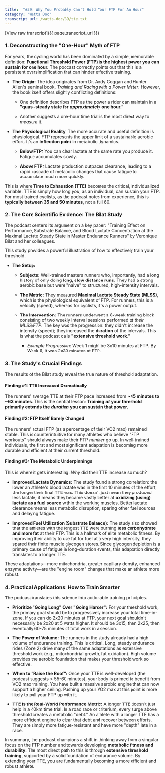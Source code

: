 ```yaml
---
title:  "#39: Why You Probably Can't Hold Your FTP For An Hour"
category: "Watts Doc"
transcript_url: /watts-doc/39/tte.txt
---
```


[View raw transcript]({{ page.transcript_url }})

### 1. Deconstructing the "One-Hour" Myth of FTP

For years, the cycling world has been dominated by a simple, memorable definition: **Functional Threshold Power (FTP) is the highest power you can sustain for one hour.** The podcast correctly points out that this is a persistent oversimplification that can hinder effective training.

-   **The Origin:** The idea originates from Dr. Andy Coggan and Hunter Allen's seminal book, _Training and Racing with a Power Meter_. However, the book itself offers slightly conflicting definitions:
    
    -   One definition describes FTP as the power a rider can maintain in a **"quasi-steady state for** _**approximately**_ **one hour."**
        
    -   Another suggests a one-hour time trial is the most direct way to _measure_ it.
        
-   **The Physiological Reality:** The more accurate and useful definition is physiological. FTP represents the upper limit of a sustainable aerobic effort. It's an **inflection point** in metabolic dynamics.
    
    -   **Below FTP:** You can clear lactate at the same rate you produce it. Fatigue accumulates slowly.
        
    -   **Above FTP:** Lactate production outpaces clearance, leading to a rapid cascade of metabolic changes that cause fatigue to accumulate much more quickly.
        

This is where **Time to Exhaustion (TTE)** becomes the critical, individualized variable. TTE is simply how long _you_, as an individual, can sustain your FTP. For most trained cyclists, as the podcast notes from experience, this is **typically between 35 and 50 minutes**, not a full 60.

### 2. The Core Scientific Evidence: The Bilat Study

The podcast centers its argument on a key paper: "Training Effect on Performance, Substrate Balance, and Blood Lactate Concentration at the Maximal Lactate Steady State in Master Endurance Runners" by Veronique Bilat and her colleagues.

This study provides a powerful illustration of how to effectively train your threshold.

-   **The Setup:**
    
    -   **Subjects:** Well-trained masters runners who, importantly, had a long history of only doing **long, slow distance runs**. They had a strong aerobic base but were "naive" to structured, high-intensity intervals.
        
    -   **The Metric:** They measured **Maximal Lactate Steady State (MLSS)**, which is the physiological equivalent of FTP. For runners, this is a velocity (speed), whereas for cyclists, it's a power output.
        
    -   **The Intervention:** The runners underwent a 6-week training block consisting of two weekly interval sessions performed _at their MLSS/FTP_. The key was the progression: they didn't increase the intensity (speed); they increased the **duration** of the intervals. This is what the podcast calls **"extensive threshold work."**
        
        -   _Example Progression:_ Week 1 might be 3x10 minutes at FTP. By Week 6, it was 2x30 minutes at FTP.
            

### 3. The Study's Crucial Findings

The results of the Bilat study reveal the true nature of threshold adaptation.

#### **Finding #1: TTE Increased Dramatically**

The runners' average TTE at their FTP pace increased from **~45 minutes to ~63 minutes**. This is the central lesson: **Training** _**at**_ **your threshold primarily extends the** _**duration**_ **you can sustain that power.**

#### **Finding #2: FTP Itself Barely Changed**

The runners' actual FTP (as a percentage of their VO2 max) remained stable. This is counterintuitive for many athletes who believe "FTP workouts" should always make their FTP _number_ go up. In well-trained individuals, the first and most significant adaptation is becoming more durable and efficient at their current threshold.

#### **Finding #3: The Metabolic Underpinnings**

This is where it gets interesting. _Why_ did their TTE increase so much?

-   **Improved Lactate Dynamics:** The study found a strong correlation: the lower an athlete's blood lactate was in the first 10 minutes of the effort, the longer their final TTE was. This doesn't just mean they produced less lactate; it means they became vastly better at **oxidizing (using) lactate as a fuel source** within the working muscles. Better lactate clearance means less metabolic disruption, sparing other fuel sources and delaying fatigue.
    
-   **Improved Fuel Utilization (Substrate Balance):** The study also showed that the athletes with the longest TTE were burning **less carbohydrate and more fat** at their FTP. This is a hallmark of elite metabolic fitness. By improving their ability to use fat for fuel at a very high intensity, they spared their finite muscle glycogen stores. Since glycogen depletion is a primary cause of fatigue in long-duration events, this adaptation directly translates to a longer TTE.
    

These adaptations—more mitochondria, greater capillary density, enhanced enzyme activity—are the "engine room" changes that make an athlete more robust.

### 4. Practical Applications: How to Train Smarter

The podcast translates this science into actionable training principles.

-   **Prioritize "Going Long" Over "Going Harder":** For your threshold work, the primary goal should be to progressively increase your total time-in-zone. If you can do 2x20 minutes at FTP, your next goal shouldn't necessarily be 2x20 at 5 watts higher. It should be 3x15, then 2x25, then eventually 60-75 minutes of total work in a session.
    
-   **The Power of Volume:** The runners in the study already had a high volume of endurance training. This is critical. Long, steady endurance rides (Zone 2) drive many of the same adaptations as extensive threshold work (e.g., mitochondrial growth, fat oxidation). High volume provides the aerobic foundation that makes your threshold work so effective.
    
-   **When to "Raise the Roof":** Once your TTE is well-developed (the podcast suggests > 55-60 minutes), your body is primed to benefit from VO2 max training. You have built a massive aerobic engine that can now support a higher ceiling. Pushing up your VO2 max at this point is more likely to pull your FTP up with it.
    
-   **TTE is the Real-World Performance Metric:** A longer TTE doesn't just help in a 40km time trial. In a road race or criterium, every surge above threshold creates a metabolic "debt." An athlete with a longer TTE has a more efficient engine to clear that debt and recover between efforts. They are simply more fatigue-resistant and have more "depth" late in a race.
    

In summary, the podcast champions a shift in thinking away from a singular focus on the FTP number and towards developing **metabolic fitness and durability**. The most direct path to this is through **extensive threshold training**, supported by a solid foundation of endurance volume. By extending your TTE, you are fundamentally becoming a more efficient and robust athlete.